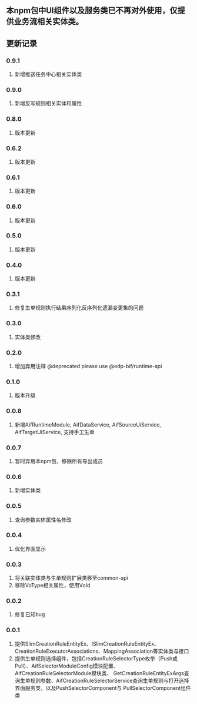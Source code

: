 ## 本npm包中UI组件以及服务类已不再对外使用，仅提供业务流相关实体类。

## 更新记录

### 0.9.1
1. 新增推送任务中心相关实体类
### 0.9.0 
1. 新增反写规则相关实体和属性

### 0.8.0
1. 版本更新

### 0.6.2
1. 版本更新

### 0.6.1
1. 版本更新

### 0.6.0
1. 版本更新

### 0.5.0
1. 版本更新

### 0.4.0
1. 版本更新

### 0.3.1
1. 修复生单规则执行结果序列化反序列化遗漏变更集的问题

### 0.3.0
1. 实体类修改

### 0.2.0
1. 增加弃用注释
@deprecated please use @edp-bif/runtime-api

### 0.1.0 
1. 版本升级

### 0.0.8
1. 新增AifRuntimeModule, AifDataService, AifSourceUiService, AifTargetUiService, 支持手工生单

### 0.0.7
1. 暂时弃用本npm包，移除所有导出成员

### 0.0.6
1. 新增实体类

### 0.0.5
1. 查询参数实体属性名修改

### 0.0.4
1. 优化界面显示

### 0.0.3
1. 将关联实体类与生单规则扩展类移至common-api
2. 移除VoType相关属性，使用VoId

### 0.0.2
1. 修复已知bug

### 0.0.1 
1. 提供SlimCreationRuleEntityEx、ISlimCreationRuleEntityEx、CreationRuleExecutorAssociations、MappingAssociation等实体类与接口
2. 提供生单规则选择组件，包括CreationRuleSelectorType枚举（Push或Pull）、AifSelectorModuleConfig模块配置、AifCreationRuleSelectorModule模块类、
GetCreationRuleEntityExArgs查询生单规则参数、AifCreationRuleSelectorService查询生单规则与打开选择界面服务类，以及PushSelectorComponent与
PullSelectorComponent组件类